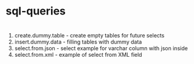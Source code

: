 # 
# sql-queries
#
1. create.dummy.table - create empty tables for future selects
2. insert.dummy.data - filling tables with dummy data
3. select.from.json - select example for varchar column with json inside
4. select.from.xml - example of select from XML field
